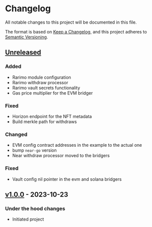 # Changelog

All notable changes to this project will be documented in this file.

The format is based on [Keep a Changelog](https://keepachangelog.com/en/1.0.0/),
and this project adheres to [Semantic Versioning](https://semver.org/spec/v2.0.0.html).

## [Unreleased]
### Added
- Rarimo module configuration
- Rarimo withdraw processor
- Rarimo vault secrets functionality
- Gas price multiplier for the EVM bridger

### Fixed
- Horizon endpoint for the NFT metadata
- Build merkle path for withdraws

### Changed
- EVM config contract addresses in the example to the actual one
- bump `near-go` version
- Near withdraw processor moved to the bridgers

### Fixed
- Vault config nil pointer in the evm and solana bridgers

## [v1.0.0] - 2023-10-23
### Under the hood changes
- Initiated project

[Unreleased]: https://github.com/rarimo/relayer-svc/compare/v1.0.0...HEAD
[v1.0.0]: https://github.com/rarimo/relayer-svc/releases/tag/v1.0.0
